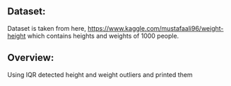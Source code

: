 ## Dataset: 
Dataset is taken from here, https://www.kaggle.com/mustafaali96/weight-height which contains heights and weights of 1000 people.

## Overview:
Using IQR detected height and weight outliers and printed them
